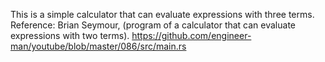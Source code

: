 This is a simple calculator that can evaluate expressions with three terms.
Reference: Brian Seymour, (program of a calculator that can evaluate expressions with two terms). https://github.com/engineer-man/youtube/blob/master/086/src/main.rs
